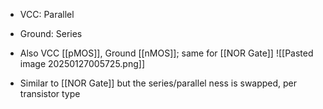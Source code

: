 * VCC: Parallel
* Ground: Series
* Also VCC [[pMOS]], Ground [[nMOS]]; same for [[NOR Gate]]
![[Pasted image 20250127005725.png]]

* Similar to [[NOR Gate]] but the series/parallel ness is swapped, per transistor type